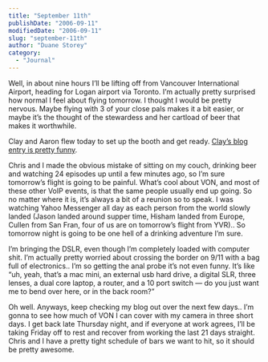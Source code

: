 ```yaml
---
title: "September 11th"
publishDate: "2006-09-11"
modifiedDate: "2006-09-11"
slug: "september-11th"
author: "Duane Storey"
category:
  - "Journal"
---
```


Well, in about nine hours I’ll be lifting off from Vancouver International Airport, heading for Logan airport via Toronto. I’m actually pretty surprised how normal I feel about flying tomorrow. I thought I would be pretty nervous. Maybe flying with 3 of your close pals makes it a bit easier, or maybe it’s the thought of the stewardess and her cartload of beer that makes it worthwhile.

Clay and Aaron flew today to set up the booth and get ready. [Clay’s blog entry is pretty funny](http://twitchy67.wordpress.com/2006/09/08/flying-von-and-the-joys-of-airporting/).

Chris and I made the obvious mistake of sitting on my couch, drinking beer and watching 24 episodes up until a few minutes ago, so I’m sure tomorrow’s flight is going to be painful. What’s cool about VON, and most of these other VoIP events, is that the same people usually end up going. So no matter where it is, it’s always a bit of a reunion so to speak. I was watching Yahoo Messenger all day as each person from the world slowly landed (Jason landed around supper time, Hisham landed from Europe, Cullen from San Fran, four of us are on tomorrow’s flight from YVR).. So tomorrow night is going to be one hell of a drinking adventure I’m sure.

I’m bringing the DSLR, even though I’m completely loaded with computer shit. I’m actually pretty worried about crossing the border on 9/11 with a bag full of electronics.. I’m so getting the anal probe it’s not even funny. It’s like “uh, yeah, that’s a mac mini, an external usb hard drive, a digital SLR, three lenses, a dual core laptop, a router, and a 10 port switch — do you just want me to bend over here, or in the back room?”

Oh well. Anyways, keep checking my blog out over the next few days.. I’m gonna to see how much of VON I can cover with my camera in three short days. I get back late Thursday night, and if everyone at work agrees, I’ll be taking Friday off to rest and recover from working the last 21 days straight. Chris and I have a pretty tight schedule of bars we want to hit, so it should be pretty awesome.